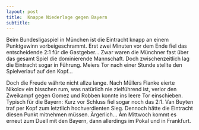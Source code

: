 ```yaml
---
layout: post
title:  Knappe Niederlage gegen Bayern
subtitle:  
---
```


Beim Bundesligaspiel in München ist die Eintracht knapp an einem Punktgewinn vorbeigeschrammt. Erst zwei Minuten vor dem Ende fiel das entscheidende 2:1 für die Gastgeber... Zwar waren die Münchner fast über das gesamt Spiel die dominierende Mannschaft. Doch zwischenzeitlich lag die Eintracht sogar in Führung. Meiers Tor nach einer Stunde stellte den Spielverlauf auf den Kopf...

Doch die Freude währte nicht allzu lange. Nach Müllers Flanke eierte Nikolov ein bisschen rum, was natürlich nie zielführend ist, verlor den Zweikampf gegen Gomez und Robben konnte ins leere Tor einschieben. Typisch für die Bayern: Kurz vor Schluss fiel sogar noch das 2:1. Van Buyten traf per Kopf zum letztlich hochverdienten Sieg. Dennoch hätte die Eintracht diesen Punkt mitnehmen müssen. Ärgerlich... Am Mittwoch kommt es erneut zum Duell mit den Bayern, dann allerdings im Pokal und in Frankfurt.

